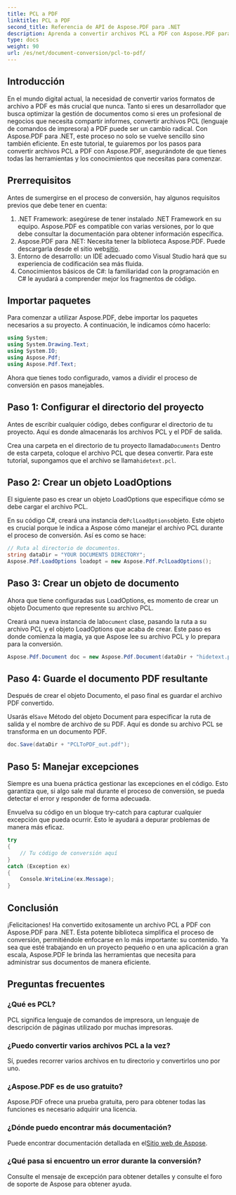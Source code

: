 ```yaml
---
title: PCL a PDF
linktitle: PCL a PDF
second_title: Referencia de API de Aspose.PDF para .NET
description: Aprenda a convertir archivos PCL a PDF con Aspose.PDF para .NET con esta guía paso a paso. Perfecta tanto para desarrolladores como para empresas.
type: docs
weight: 90
url: /es/net/document-conversion/pcl-to-pdf/
---
```

## Introducción

En el mundo digital actual, la necesidad de convertir varios formatos de archivo a PDF es más crucial que nunca. Tanto si eres un desarrollador que busca optimizar la gestión de documentos como si eres un profesional de negocios que necesita compartir informes, convertir archivos PCL (lenguaje de comandos de impresora) a PDF puede ser un cambio radical. Con Aspose.PDF para .NET, este proceso no solo se vuelve sencillo sino también eficiente. En este tutorial, te guiaremos por los pasos para convertir archivos PCL a PDF con Aspose.PDF, asegurándote de que tienes todas las herramientas y los conocimientos que necesitas para comenzar.

## Prerrequisitos

Antes de sumergirse en el proceso de conversión, hay algunos requisitos previos que debe tener en cuenta:

1. .NET Framework: asegúrese de tener instalado .NET Framework en su equipo. Aspose.PDF es compatible con varias versiones, por lo que debe consultar la documentación para obtener información específica.
2.  Aspose.PDF para .NET: Necesita tener la biblioteca Aspose.PDF. Puede descargarla desde el sitio web[sitio](https://releases.aspose.com/pdf/net/).
3. Entorno de desarrollo: un IDE adecuado como Visual Studio hará que su experiencia de codificación sea más fluida.
4. Conocimientos básicos de C#: la familiaridad con la programación en C# le ayudará a comprender mejor los fragmentos de código.

## Importar paquetes

Para comenzar a utilizar Aspose.PDF, debe importar los paquetes necesarios a su proyecto. A continuación, le indicamos cómo hacerlo:

```csharp
using System;
using System.Drawing.Text;
using System.IO;
using Aspose.Pdf;
using Aspose.Pdf.Text;
```

Ahora que tienes todo configurado, vamos a dividir el proceso de conversión en pasos manejables.

## Paso 1: Configurar el directorio del proyecto

Antes de escribir cualquier código, debes configurar el directorio de tu proyecto. Aquí es donde almacenarás los archivos PCL y el PDF de salida.

 Crea una carpeta en el directorio de tu proyecto llamada`Documents` Dentro de esta carpeta, coloque el archivo PCL que desea convertir. Para este tutorial, supongamos que el archivo se llama`hidetext.pcl`.

## Paso 2: Crear un objeto LoadOptions

El siguiente paso es crear un objeto LoadOptions que especifique cómo se debe cargar el archivo PCL.

 En su código C#, creará una instancia de`PclLoadOptions`objeto. Este objeto es crucial porque le indica a Aspose cómo manejar el archivo PCL durante el proceso de conversión. Así es como se hace:

```csharp
// Ruta al directorio de documentos.
string dataDir = "YOUR DOCUMENTS DIRECTORY";
Aspose.Pdf.LoadOptions loadopt = new Aspose.Pdf.PclLoadOptions();
```

## Paso 3: Crear un objeto de documento

Ahora que tiene configuradas sus LoadOptions, es momento de crear un objeto Documento que represente su archivo PCL.

 Creará una nueva instancia de la`Document` clase, pasando la ruta a su archivo PCL y el objeto LoadOptions que acaba de crear. Este paso es donde comienza la magia, ya que Aspose lee su archivo PCL y lo prepara para la conversión.

```csharp
Aspose.Pdf.Document doc = new Aspose.Pdf.Document(dataDir + "hidetext.pcl", loadopt);
```

## Paso 4: Guarde el documento PDF resultante

Después de crear el objeto Documento, el paso final es guardar el archivo PDF convertido.

 Usarás el`Save` Método del objeto Document para especificar la ruta de salida y el nombre de archivo de su PDF. Aquí es donde su archivo PCL se transforma en un documento PDF.

```csharp
doc.Save(dataDir + "PCLToPDF_out.pdf");
```

## Paso 5: Manejar excepciones

Siempre es una buena práctica gestionar las excepciones en el código. Esto garantiza que, si algo sale mal durante el proceso de conversión, se pueda detectar el error y responder de forma adecuada.

Envuelva su código en un bloque try-catch para capturar cualquier excepción que pueda ocurrir. Esto le ayudará a depurar problemas de manera más eficaz.

```csharp
try
{
    // Tu código de conversión aquí
}
catch (Exception ex)
{
    Console.WriteLine(ex.Message);
}
```

## Conclusión

¡Felicitaciones! Ha convertido exitosamente un archivo PCL a PDF con Aspose.PDF para .NET. Esta potente biblioteca simplifica el proceso de conversión, permitiéndole enfocarse en lo más importante: su contenido. Ya sea que esté trabajando en un proyecto pequeño o en una aplicación a gran escala, Aspose.PDF le brinda las herramientas que necesita para administrar sus documentos de manera eficiente.

## Preguntas frecuentes

### ¿Qué es PCL?
PCL significa lenguaje de comandos de impresora, un lenguaje de descripción de páginas utilizado por muchas impresoras.

### ¿Puedo convertir varios archivos PCL a la vez?
Sí, puedes recorrer varios archivos en tu directorio y convertirlos uno por uno.

### ¿Aspose.PDF es de uso gratuito?
Aspose.PDF ofrece una prueba gratuita, pero para obtener todas las funciones es necesario adquirir una licencia.

### ¿Dónde puedo encontrar más documentación?
 Puede encontrar documentación detallada en el[Sitio web de Aspose](https://reference.aspose.com/pdf/net/).

### ¿Qué pasa si encuentro un error durante la conversión?
Consulte el mensaje de excepción para obtener detalles y consulte el foro de soporte de Aspose para obtener ayuda.
